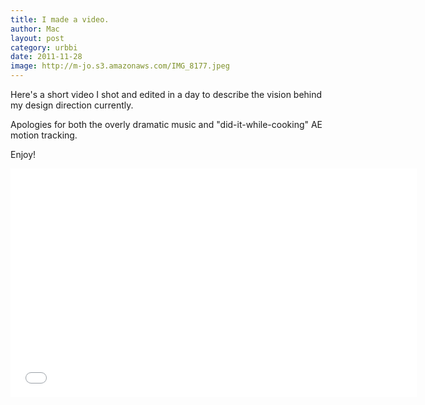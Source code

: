 ```yaml
---
title: I made a video.
author: Mac
layout: post
category: urbbi
date: 2011-11-28
image: http://m-jo.s3.amazonaws.com/IMG_8177.jpeg
---
```


Here's a short video I shot and edited in a day to describe the vision behind my design direction currently. 

Apologies for both the overly dramatic music and "did-it-while-cooking" AE motion tracking.

Enjoy!

<iframe src="//player.vimeo.com/video/32806771?title=0&amp;byline=0&amp;portrait=0&amp;color=ffffff" width="650" height="366" frameborder="0" webkitallowfullscreen mozallowfullscreen allowfullscreen></iframe>